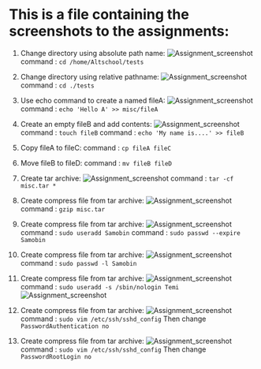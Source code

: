 # This is a file containing the screenshots to the assignments:

1. Change directory using absolute path name:
        ![Assignment_screenshot](./screenshots/SharedScreenshot4.jpg)
        command : `cd /home/Altschool/tests`

2. Change directory using relative pathname:
        ![Assignment_screenshot](./screenshots/SharedScreenshot5.jpg)
        command : `cd ./tests`
3.  Use echo command to create a named fileA:
        ![Assignment_screenshot](./screenshots/SharedScreenshot6.jpg)
        command : `echo 'Hello A' >> misc/fileA`
4.  Create an empty fileB and add contents:
        ![Assignment_screenshot](./screenshots/SharedScreenshot1.jpg)
        command : `touch fileB`
        command : `echo 'My name is....' >> fileB`
5.  Copy fileA to fileC:
        command : `cp fileA fileC`
6.  Move fileB to fileD:
        command : `mv fileB fileD`
7.  Create tar archive:
        ![Assignment_screenshot](./screenshots/SharedScreenshot7.jpg)
        command : `tar -cf misc.tar *`
8.  Create compress file from tar archive:
        ![Assignment_screenshot](./screenshots/SharedScreenshot8.jpg)
        command : `gzip misc.tar`
9.  Create compress file from tar archive:
        ![Assignment_screenshot](./screenshots/SharedScreenshot11.jpg)
        command : `sudo useradd Samobin`
        command : `sudo passwd --expire Samobin`
10.  Create compress file from tar archive:
        ![Assignment_screenshot](./screenshots/SharedScreenshot12.jpg)
        command : `sudo passwd -l Samobin`
11.  Create compress file from tar archive:
        ![Assignment_screenshot](./screenshots/SharedScreenshot13.jpg)
        command : `sudo useradd -s /sbin/nologin Temi`
 ![Assignment_screenshot](./screenshots/SharedScreenshot16.jpg)

12.  Create compress file from tar archive:
        ![Assignment_screenshot](./screenshots/SharedScreenshot15.jpg)
        command : `sudo vim /etc/ssh/sshd_config`
        Then change `PasswordAuthentication no` 
13.  Create compress file from tar archive:
        ![Assignment_screenshot](./screenshots/SharedScreenshot17.jpg)
        command : `sudo vim /etc/ssh/sshd_config`
        Then change `PasswordRootLogin no` 

